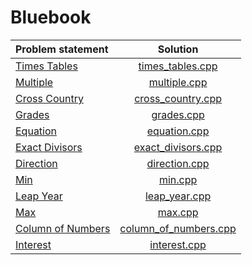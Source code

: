 # Bluebook

|   Problem statement   |         Solution          |
|:----------------------|:-------------------------:|
| [Times Tables][]      | [times_tables.cpp][]      |
| [Multiple][]          | [multiple.cpp][]          |
| [Cross Country][]     | [cross_country.cpp][]     |
| [Grades][]            | [grades.cpp][]            |
| [Equation][]          | [equation.cpp][]          |
| [Exact Divisors][]    | [exact_divisors.cpp][]    |
| [Direction][]         | [direction.cpp][]         |
| [Min][]               | [min.cpp][]               |
| [Leap Year][]         | [leap_year.cpp][]         |
| [Max][]               | [max.cpp][]               |
| [Column of Numbers][] | [column_of_numbers.cpp][] |
| [Interest][]          | [interest.cpp][]          |

[Times Tables]:      http://wcipeg.com/problems/desc/P118EX4
[Multiple]:          http://wcipeg.com/problems/desc/p79ex5
[Cross Country]:     http://wcipeg.com/problems/desc/p100ex4
[Grades]:            http://wcipeg.com/problems/desc/p307ex7
[Equation]:          http://wcipeg.com/problems/desc/p84ex5
[Exact Divisors]:    http://wcipeg.com/problems/desc/p154ex8
[Direction]:         http://wcipeg.com/problems/desc/p108ex8
[Min]:               http://wcipeg.com/problems/desc/p287ex3
[Leap Year]:         http://wcipeg.com/problems/desc/p307ex9
[Max]:               http://wcipeg.com/problems/desc/p171ex6a
[Column of Numbers]: http://wcipeg.com/problems/desc/p140ex3
[Interest]:          http://wcipeg.com/problems/desc/P124EX3

[times_tables.cpp]:      times_tables.cpp
[multiple.cpp]:          multiple.cpp
[cross_country.cpp]:     cross_country.cpp
[grades.cpp]:            grades.cpp
[equation.cpp]:          equation.cpp
[exact_divisors.cpp]:    exact_divisors.cpp
[direction.cpp]:         direction.cpp
[min.cpp]:               min.cpp
[leap_year.cpp]:         leap_year.cpp
[max.cpp]:               max.cpp
[column_of_numbers.cpp]: column_of_numbers.cpp
[interest.cpp]:          interest.cpp
